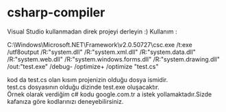 # csharp-compiler
Visual Studio kullanmadan direk projeyi derleyin :)
Kullanım : 

C:\Windows\Microsoft.NET\Framework\v2.0.50727\csc.exe /t:exe /utf8output /R:"system.dll" /R:"system.xml.dll" /R:"system.data.dll" /R:"system.web.dll" /R:"system.windows.forms.dll" /R:"system.drawing.dll" /out:"test.exe" /debug- /optimize+ /optimize  "test.cs"

kod da test.cs olan kısım projenizin olduğu dosya ismidir.<br>
test.cs dosyasının olduğu dizinde test.exe oluşacaktır.<br>
Örnek olarak verdiğim c# kodu google.com.tr a istek yollamaktadır.Sizde kafanıza göre kodlarınızı deneyebilirsiniz.<br>
